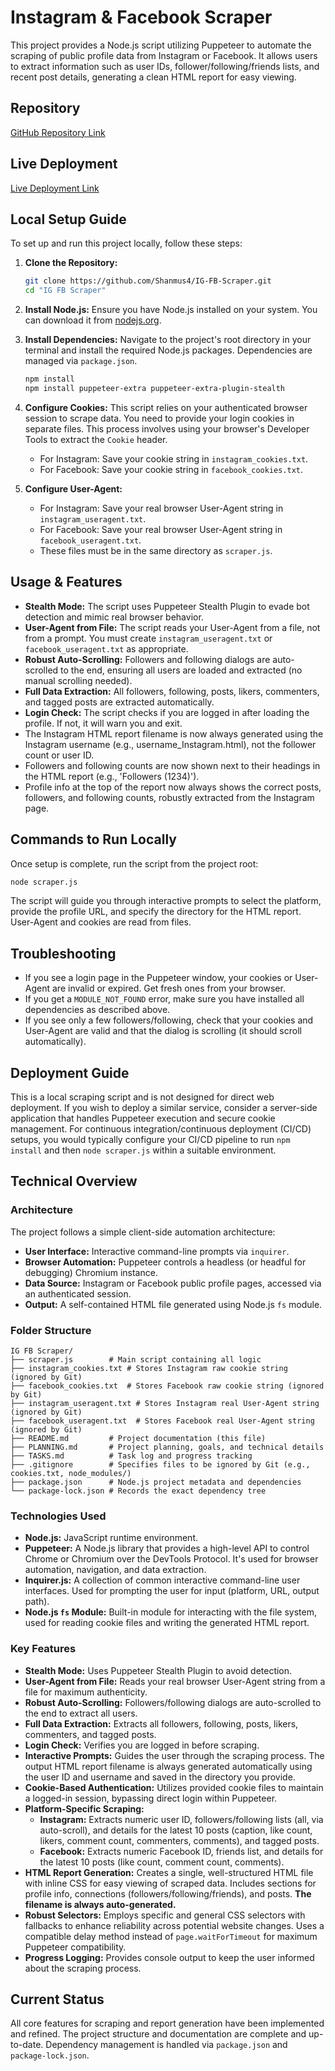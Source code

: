 # Instagram & Facebook Scraper

This project provides a Node.js script utilizing Puppeteer to automate the scraping of public profile data from Instagram or Facebook. It allows users to extract information such as user IDs, follower/following/friends lists, and recent post details, generating a clean HTML report for easy viewing.

## Repository

[GitHub Repository Link](https://github.com/Shanmus4/IG-FB-Scraper.git)

## Live Deployment

[Live Deployment Link](YOUR_LIVE_DEPLOYMENT_LINK_HERE)

## Local Setup Guide

To set up and run this project locally, follow these steps:

1.  **Clone the Repository:**
    ```bash
    git clone https://github.com/Shanmus4/IG-FB-Scraper.git
    cd "IG FB Scraper"
    ```

2.  **Install Node.js:**
    Ensure you have Node.js installed on your system. You can download it from [nodejs.org](https://nodejs.org/).

3.  **Install Dependencies:**
    Navigate to the project's root directory in your terminal and install the required Node.js packages. Dependencies are managed via `package.json`.
    ```bash
    npm install
    npm install puppeteer-extra puppeteer-extra-plugin-stealth
    ```

4.  **Configure Cookies:**
    This script relies on your authenticated browser session to scrape data. You need to provide your login cookies in separate files. This process involves using your browser's Developer Tools to extract the `Cookie` header.
    - For Instagram: Save your cookie string in `instagram_cookies.txt`.
    - For Facebook: Save your cookie string in `facebook_cookies.txt`.

5.  **Configure User-Agent:**
    - For Instagram: Save your real browser User-Agent string in `instagram_useragent.txt`.
    - For Facebook: Save your real browser User-Agent string in `facebook_useragent.txt`.
    - These files must be in the same directory as `scraper.js`.

## Usage & Features

- **Stealth Mode:** The script uses Puppeteer Stealth Plugin to evade bot detection and mimic real browser behavior.
- **User-Agent from File:** The script reads your User-Agent from a file, not from a prompt. You must create `instagram_useragent.txt` or `facebook_useragent.txt` as appropriate.
- **Robust Auto-Scrolling:** Followers and following dialogs are auto-scrolled to the end, ensuring all users are loaded and extracted (no manual scrolling needed).
- **Full Data Extraction:** All followers, following, posts, likers, commenters, and tagged posts are extracted automatically.
- **Login Check:** The script checks if you are logged in after loading the profile. If not, it will warn you and exit.
- The Instagram HTML report filename is now always generated using the Instagram username (e.g., username_Instagram.html), not the follower count or user ID.
- Followers and following counts are now shown next to their headings in the HTML report (e.g., 'Followers (1234)').
- Profile info at the top of the report now always shows the correct posts, followers, and following counts, robustly extracted from the Instagram page.

## Commands to Run Locally

Once setup is complete, run the script from the project root:

```bash
node scraper.js
```

The script will guide you through interactive prompts to select the platform, provide the profile URL, and specify the directory for the HTML report. User-Agent and cookies are read from files.

## Troubleshooting
- If you see a login page in the Puppeteer window, your cookies or User-Agent are invalid or expired. Get fresh ones from your browser.
- If you get a `MODULE_NOT_FOUND` error, make sure you have installed all dependencies as described above.
- If you see only a few followers/following, check that your cookies and User-Agent are valid and that the dialog is scrolling (it should scroll automatically).

## Deployment Guide

This is a local scraping script and is not designed for direct web deployment. If you wish to deploy a similar service, consider a server-side application that handles Puppeteer execution and secure cookie management. For continuous integration/continuous deployment (CI/CD) setups, you would typically configure your CI/CD pipeline to run `npm install` and then `node scraper.js` within a suitable environment.

## Technical Overview

### Architecture

The project follows a simple client-side automation architecture:
-   **User Interface:** Interactive command-line prompts via `inquirer`.
-   **Browser Automation:** Puppeteer controls a headless (or headful for debugging) Chromium instance.
-   **Data Source:** Instagram or Facebook public profile pages, accessed via an authenticated session.
-   **Output:** A self-contained HTML file generated using Node.js `fs` module.

### Folder Structure

```
IG FB Scraper/
├── scraper.js        # Main script containing all logic
├── instagram_cookies.txt # Stores Instagram raw cookie string (ignored by Git)
├── facebook_cookies.txt  # Stores Facebook raw cookie string (ignored by Git)
├── instagram_useragent.txt # Stores Instagram real User-Agent string (ignored by Git)
├── facebook_useragent.txt  # Stores Facebook real User-Agent string (ignored by Git)
├── README.md         # Project documentation (this file)
├── PLANNING.md       # Project planning, goals, and technical details
├── TASKS.md          # Task log and progress tracking
├── .gitignore        # Specifies files to be ignored by Git (e.g., cookies.txt, node_modules/)
├── package.json      # Node.js project metadata and dependencies
└── package-lock.json # Records the exact dependency tree
```

### Technologies Used

-   **Node.js:** JavaScript runtime environment.
-   **Puppeteer:** A Node.js library that provides a high-level API to control Chrome or Chromium over the DevTools Protocol. It's used for browser automation, navigation, and data extraction.
-   **Inquirer.js:** A collection of common interactive command-line user interfaces. Used for prompting the user for input (platform, URL, output path).
-   **Node.js `fs` Module:** Built-in module for interacting with the file system, used for reading cookie files and writing the generated HTML report.

### Key Features

-   **Stealth Mode:** Uses Puppeteer Stealth Plugin to avoid detection.
-   **User-Agent from File:** Reads your real browser User-Agent string from a file for maximum authenticity.
-   **Robust Auto-Scrolling:** Followers/following dialogs are auto-scrolled to the end to extract all users.
-   **Full Data Extraction:** Extracts all followers, following, posts, likers, commenters, and tagged posts.
-   **Login Check:** Verifies you are logged in before scraping.
-   **Interactive Prompts:** Guides the user through the scraping process. The output HTML report filename is always generated automatically using the user ID and username and saved in the directory you provide.
-   **Cookie-Based Authentication:** Utilizes provided cookie files to maintain a logged-in session, bypassing direct login within Puppeteer.
-   **Platform-Specific Scraping:**
    -   **Instagram:** Extracts numeric user ID, followers/following lists (all, via auto-scroll), and details for the latest 10 posts (caption, like count, likers, comment count, commenters, comments), and tagged posts.
    -   **Facebook:** Extracts numeric Facebook ID, friends list, and details for the latest 10 posts (like count, comment count, comments).
-   **HTML Report Generation:** Creates a single, well-structured HTML file with inline CSS for easy viewing of scraped data. Includes sections for profile info, connections (followers/following/friends), and posts. **The filename is always auto-generated.**
-   **Robust Selectors:** Employs specific and general CSS selectors with fallbacks to enhance reliability across potential website changes. Uses a compatible delay method instead of `page.waitForTimeout` for maximum Puppeteer compatibility.
-   **Progress Logging:** Provides console output to keep the user informed about the scraping process.

## Current Status

All core features for scraping and report generation have been implemented and refined. The project structure and documentation are complete and up-to-date. Dependency management is handled via `package.json` and `package-lock.json`.
